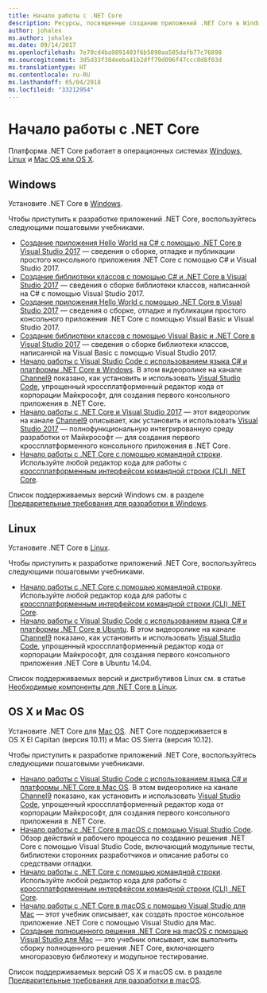 ```yaml
---
title: Начало работы с .NET Core
description: Ресурсы, посвященные созданию приложений .NET Core в Windows, Linux и Mac OS.
author: johalex
ms.author: johalex
ms.date: 09/14/2017
ms.openlocfilehash: 7e70cd4ba9891403f6b5890aa585dafb77c76898
ms.sourcegitcommit: 3d5d33f384eeba41b2dff79d096f47ccc8d8f03d
ms.translationtype: HT
ms.contentlocale: ru-RU
ms.lasthandoff: 05/04/2018
ms.locfileid: "33212954"
---
```

# <a name="get-started-with-net-core"></a>Начало работы с .NET Core

Платформа .NET Core работает в операционных системах [Windows](#windows), [Linux](#linux) и [Mac OS или OS X](#os-x--macos).

## <a name="windows"></a>Windows

Установите .NET Core в [Windows](https://www.microsoft.com/net/core#windows). 

Чтобы приступить к разработке приложений .NET Core, воспользуйтесь следующими пошаговыми учебниками.

* [Создание приложения Hello World на C# с помощью .NET Core в Visual Studio 2017](./tutorials/with-visual-studio.md) — сведения о сборке, отладке и публикации простого консольного приложения .NET Core с помощью C# и Visual Studio 2017.
* [Создание библиотеки классов с помощью C# и .NET Core в Visual Studio 2017](./tutorials/library-with-visual-studio.md) — сведения о сборке библиотеки классов, написанной на C# с помощью Visual Studio 2017.
* [Создание приложения Hello World с помощью .NET Core в Visual Studio 2017](./tutorials/vb-with-visual-studio.md) — сведения о сборке, отладке и публикации простого консольного приложения .NET Core с помощью Visual Basic и Visual Studio 2017. 
* [Создание библиотеки классов с помощью Visual Basic и .NET Core в Visual Studio 2017](./tutorials/vb-library-with-visual-studio.md) — сведения о сборке библиотеки классов, написанной на Visual Basic с помощью Visual Studio 2017.
* [Начало работы с Visual Studio Code с использованием языка C# и платформы .NET Core в Windows](https://channel9.msdn.com/Blogs/dotnet/Get-started-with-VS-Code-using-CSharp-and-NET-Core). В этом видеоролике на канале [Channel9](https://channel9.msdn.com) показано, как установить и использовать [Visual Studio Code](https://code.visualstudio.com/), упрощенный кроссплатформенный редактор кода от корпорации Майкрософт, для создания первого консольного приложения в .NET Core.
* [Начало работы с .NET Core и Visual Studio 2017](https://channel9.msdn.com/Blogs/dotnet/Get-Started-NET-Core-Visual-Studio-2017) — этот видеоролик на канале [Channel9](https://channel9.msdn.com) описывает, как установить и использовать [Visual Studio 2017](https://aka.ms/vsdownload?utm_source=mscom&utm_campaign=msdocs) — полнофункциональную интегрированную среду разработки от Майкрософт — для создания первого кроссплатформенного консольного приложения в .NET Core.
* [Начало работы с .NET Core с помощью командной строки](tutorials/using-with-xplat-cli.md). Используйте любой редактор кода для работы с [кроссплатформенным интерфейсом командной строки (CLI) .NET Core](tools/index.md).

Список поддерживаемых версий Windows см. в разделе [Предварительные требования для разработки в Windows](windows-prerequisites.md).

## <a name="linux"></a>Linux

Установите .NET Core в [Linux](https://www.microsoft.com/net/core#linuxredhat).

Чтобы приступить к разработке приложений .NET Core, воспользуйтесь следующими пошаговыми учебниками.

* [Начало работы с .NET Core с помощью командной строки](tutorials/using-with-xplat-cli.md). Используйте любой редактор кода для работы с [кроссплатформенным интерфейсом командной строки (CLI) .NET Core](tools/index.md).
* [Начало работы с Visual Studio Code с использованием языка C# и платформы .NET Core в Ubuntu](https://channel9.msdn.com/Blogs/dotnet/Get-started-with-VS-Code-Csharp-dotnet-Core-Ubuntu). В этом видеоролике на канале [Channel9](https://channel9.msdn.com) показано, как установить и использовать [Visual Studio Code](https://code.visualstudio.com/), упрощенный кроссплатформенный редактор кода от корпорации Майкрософт, для создания первого консольного приложения .NET Core в Ubuntu 14.04.

Список поддерживаемых версий и дистрибутивов Linux см. в статье [Необходимые компоненты для .NET Core в Linux](linux-prerequisites.md).

## <a name="os-x--macos"></a>OS X и Mac OS

Установите .NET Core для [Mac OS](https://www.microsoft.com/net/core#macos). .NET Core поддерживается в OS X El Capitan (версия 10.11) и Mac OS Sierra (версия 10.12).

Чтобы приступить к разработке приложений .NET Core, воспользуйтесь следующими пошаговыми учебниками.

* [Начало работы с Visual Studio Code с использованием языка C# и платформы .NET Core в Mac OS](https://channel9.msdn.com/Blogs/dotnet/Get-started-VSCode-NET-Core-Mac). В этом видеоролике на канале [Channel9](https://channel9.msdn.com) показано, как установить и использовать [Visual Studio Code](https://code.visualstudio.com/), упрощенный кроссплатформенный редактор кода от корпорации Майкрософт, для создания первого консольного приложения в .NET Core. 
* [Начало работы с .NET Core в macOS с помощью Visual Studio Code](tutorials/using-on-macos.md). Обзор действий и рабочего процесса по созданию решения .NET Core с помощью Visual Studio Code, включающий модульные тесты, библиотеки сторонних разработчиков и описание работы со средствами отладки.
* [Начало работы с .NET Core с помощью командной строки](tutorials/using-with-xplat-cli.md). Используйте любой редактор кода для работы с [кроссплатформенным интерфейсом командной строки (CLI) .NET Core](tools/index.md).
* [Начало работы с .NET Core в macOS с помощью Visual Studio для Mac](tutorials/using-on-mac-vs.md) — этот учебник описывает, как создать простое консольное приложение .NET Core с помощью Visual Studio для Mac.
* [Создание полноценного решения .NET Core на macOS с помощью Visual Studio для Mac](tutorials/using-on-mac-vs-full-solution.md) — это учебник описывает, как выполнить сборку полноценного решения .NET Core, включающего многоразовую библиотеку и модульное тестирование.

Список поддерживаемых версий OS X и macOS см. в разделе [Предварительные требования для разработки в macOS](macos-prerequisites.md).
